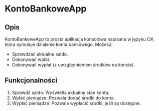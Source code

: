 # KontoBankoweApp

## Opis
KontoBankoweApp to prosta aplikacja konsolowa napisana w języku C#, która symuluje działanie konta bankowego. Możesz:
- Sprawdzać aktualne saldo.
- Dokonywać wpłat.
- Dokonywać wypłat (z uwzględnieniem środków na koncie).

## Funkcjonalności
1. Sprawdź saldo: Wyświetla aktualny stan konta.
2. Wpłać pieniądze: Pozwala dodać środki do konta.
3. Wypłać pieniądze: Pozwala wypłacić środki, jeśli są dostępne.

